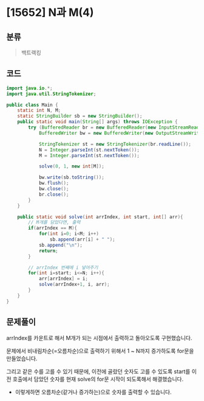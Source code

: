 # [15652] N과 M(4)

## 분류
> 백트랙킹

## 코드
```java
import java.io.*;
import java.util.StringTokenizer;

public class Main {
    static int N, M;
    static StringBuilder sb = new StringBuilder();
    public static void main(String[] args) throws IOException {
        try (BufferedReader br = new BufferedReader(new InputStreamReader(System.in))) {
            BufferedWriter bw = new BufferedWriter(new OutputStreamWriter(System.out));

            StringTokenizer st = new StringTokenizer(br.readLine());
            N = Integer.parseInt(st.nextToken());
            M = Integer.parseInt(st.nextToken());

            solve(0, 1, new int[M]);

            bw.write(sb.toString());
            bw.flush();
            bw.close();
            br.close();
        }
    }

    public static void solve(int arrIndex, int start, int[] arr){
        // M개를 담았다면, 출력
        if(arrIndex == M){
            for(int i=0; i<M; i++)
                sb.append(arr[i] + " ");
            sb.append("\n");
            return;
        }

        // arrIndex 번째에 i 넣어주기
        for(int i=start; i<=N; i++){
            arr[arrIndex] = i;
            solve(arrIndex+1, i, arr);
        }
    }
}
```

## 문제풀이
arrIndex를 카운트로 해서 M개가 되는 시점에서 출력하고 돌아오도록 구현했습니다.

문제에서 비내림차순(=오름차순)으로 출력하기 위해서 1 ~ N까지 증가하도록 for문을 만들었습니다.

그리고 같은 수를 고를 수 있기 때문에, 이전에 골랐던 숫자도 고를 수 있도록 start를 이전 호출에서 담았던 숫자를 현재 solve의 for문 시작이 되도록해서 해결했습니다.
   - 이렇게하면 오름차순(같거나 증가하는)으로 숫자를 출력할 수 있습니다.